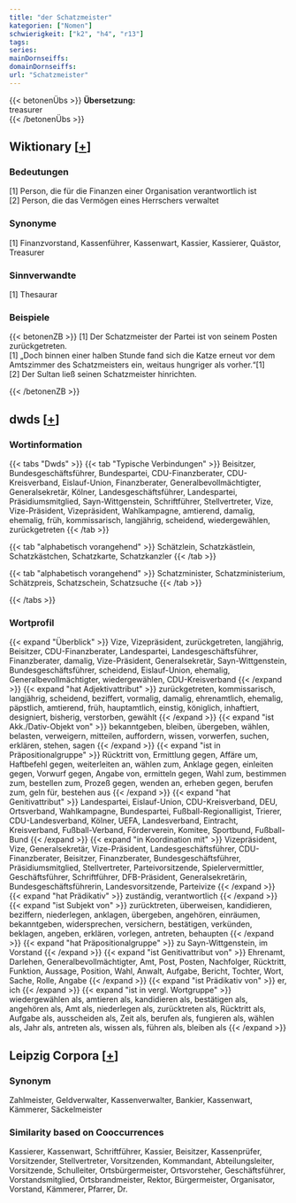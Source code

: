 ```yaml
---
title: "der Schatzmeister"
kategorien: ["Nomen"]
schwierigkeit: ["k2", "h4", "r13"]
tags:
series:
mainDornseiffs:
domainDornseiffs:
url: "Schatzmeister"
---
```


{{< betonenÜbs >}}
**Übersetzung:**  
treasurer  
{{< /betonenÜbs >}}

## Wiktionary [[+](https://de.wiktionary.org/wiki/Schatzmeister)]

### Bedeutungen
[1] Person, die für die Finanzen einer Organisation verantwortlich ist  
[2] Person, die das Vermögen eines Herrschers verwaltet  

### Synonyme
[1] Finanzvorstand, Kassenführer, Kassenwart, Kassier, Kassierer, Quästor, Treasurer  

### Sinnverwandte
[1] Thesaurar  

### Beispiele
{{< betonenZB >}}
[1] Der Schatzmeister der Partei ist von seinem Posten zurückgetreten.  
[1] „Doch binnen einer halben Stunde fand sich die Katze erneut vor dem Amtszimmer des Schatzmeisters ein, weitaus hungriger als vorher.“[1]  
[2] Der Sultan ließ seinen Schatzmeister hinrichten.  

{{< /betonenZB >}}


## dwds [[+](https://www.dwds.de/wb/Schatzmeister)]

### Wortinformation
{{< tabs "Dwds" >}}
{{< tab "Typische Verbindungen" >}}
Beisitzer, Bundesgeschäftsführer, Bundespartei, CDU-Finanzberater, CDU-Kreisverband, Eislauf-Union, Finanzberater, Generalbevollmächtigter, Generalsekretär, Kölner, Landesgeschäftsführer, Landespartei, Präsidiumsmitglied, Sayn-Wittgenstein, Schriftführer, Stellvertreter, Vize, Vize-Präsident, Vizepräsident, Wahlkampagne, amtierend, damalig, ehemalig, früh, kommissarisch, langjährig, scheidend, wiedergewählen, zurückgetreten
{{< /tab >}}

{{< tab "alphabetisch vorangehend" >}}
Schätzlein, Schatzkästlein, Schatzkästchen, Schatzkarte, Schatzkanzler
{{< /tab >}}

{{< tab "alphabetisch vorangehend" >}}
Schatzminister, Schatzministerium, Schätzpreis, Schatzschein, Schatzsuche
{{< /tab >}}

{{< /tabs >}}

### Wortprofil
{{< expand "Überblick" >}} Vize, Vizepräsident, zurückgetreten, langjährig, Beisitzer, CDU-Finanzberater, Landespartei, Landesgeschäftsführer, Finanzberater, damalig, Vize-Präsident, Generalsekretär, Sayn-Wittgenstein, Bundesgeschäftsführer, scheidend, Eislauf-Union, ehemalig, Generalbevollmächtigter, wiedergewählen, CDU-Kreisverband {{< /expand >}}
{{< expand "hat Adjektivattribut" >}} zurückgetreten, kommissarisch, langjährig, scheidend, beziffert, vormalig, damalig, ehrenamtlich, ehemalig, päpstlich, amtierend, früh, hauptamtlich, einstig, königlich, inhaftiert, designiert, bisherig, verstorben, gewählt {{< /expand >}}
{{< expand "ist Akk./Dativ-Objekt von" >}} bekanntgeben, bleiben, übergeben, wählen, belasten, verweigern, mitteilen, auffordern, wissen, vorwerfen, suchen, erklären, stehen, sagen {{< /expand >}}
{{< expand "ist in Präpositionalgruppe" >}} Rücktritt von, Ermittlung gegen, Affäre um, Haftbefehl gegen, weiterleiten an, wählen zum, Anklage gegen, einleiten gegen, Vorwurf gegen, Angabe von, ermitteln gegen, Wahl zum, bestimmen zum, bestellen zum, Prozeß gegen, wenden an, erheben gegen, berufen zum, geln für, bestehen aus {{< /expand >}}
{{< expand "hat Genitivattribut" >}} Landespartei, Eislauf-Union, CDU-Kreisverband, DEU, Ortsverband, Wahlkampagne, Bundespartei, Fußball-Regionalligist, Trierer, CDU-Landesverband, Kölner, UEFA, Landesverband, Eintracht, Kreisverband, Fußball-Verband, Förderverein, Komitee, Sportbund, Fußball-Bund {{< /expand >}}
{{< expand "in Koordination mit" >}} Vizepräsident, Vize, Generalsekretär, Vize-Präsident, Landesgeschäftsführer, CDU-Finanzberater, Beisitzer, Finanzberater, Bundesgeschäftsführer, Präsidiumsmitglied, Stellvertreter, Parteivorsitzende, Spielervermittler, Geschäftsführer, Schriftführer, DFB-Präsident, Generalsekretärin, Bundesgeschäftsführerin, Landesvorsitzende, Parteivize {{< /expand >}}
{{< expand "hat Prädikativ" >}} zuständig, verantwortlich {{< /expand >}}
{{< expand "ist Subjekt von" >}} zurücktreten, überweisen, kandidieren, beziffern, niederlegen, anklagen, übergeben, angehören, einräumen, bekanntgeben, widersprechen, versichern, bestätigen, verkünden, beklagen, angeben, erklären, vorlegen, antreten, behaupten {{< /expand >}}
{{< expand "hat Präpositionalgruppe" >}} zu Sayn-Wittgenstein, im Vorstand {{< /expand >}}
{{< expand "ist Genitivattribut von" >}} Ehrenamt, Darlehen, Generalbevollmächtigter, Amt, Post, Posten, Nachfolger, Rücktritt, Funktion, Aussage, Position, Wahl, Anwalt, Aufgabe, Bericht, Tochter, Wort, Sache, Rolle, Angabe {{< /expand >}}
{{< expand "ist Prädikativ von" >}} er, ich {{< /expand >}}
{{< expand "ist in vergl. Wortgruppe" >}} wiedergewählen als, amtieren als, kandidieren als, bestätigen als, angehören als, Amt als, niederlegen als, zurücktreten als, Rücktritt als, Aufgabe als, ausscheiden als, Zeit als, berufen als, fungieren als, wählen als, Jahr als, antreten als, wissen als, führen als, bleiben als {{< /expand >}}

## Leipzig Corpora [[+](https://corpora.uni-leipzig.de/en/res?word=Schatzmeister&corpusId=deu_newscrawl-public_2018)]


### Synonym
Zahlmeister, Geldverwalter, Kassenverwalter, Bankier, Kassenwart, Kämmerer, Säckelmeister


### Similarity based on Cooccurrences
Kassierer, Kassenwart, Schriftführer, Kassier, Beisitzer, Kassenprüfer, Vorsitzender, Stellvertreter, Vorsitzenden, Kommandant, Abteilungsleiter, Vorsitzende, Schulleiter, Ortsbürgermeister, Ortsvorsteher, Geschäftsführer, Vorstandsmitglied, Ortsbrandmeister, Rektor, Bürgermeister, Organisator, Vorstand, Kämmerer, Pfarrer, Dr.

